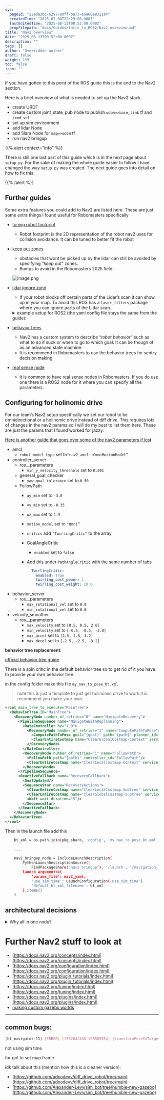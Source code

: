 ```yaml
---
sys:
  pageId: "22ada3bc-6297-80ff-ba73-e6e68e8311a4"
  createdTime: "2025-07-08T22:29:00.000Z"
  lastEditedTime: "2025-08-13T00:52:00.000Z"
  propFilepath: "docs/Guides/intro_to_ROS2/Nav2 overview.md"
title: "Nav2 overview"
date: "2025-08-13T00:52:00.000Z"
description: ""
tags: []
author: "Overridden author"
draft: false
weight: 159
toc: false
icon: ""
---
```


If you have gotten to this point of the ROS guide this is the end to the Nav2 section.

Here is a brief overview of what is needed to set up the Nav2 stack

- create URDF
- create custom joint_state_pub node to publish `odom=>base_link` tf and `/cmd_vel`
- set up sim environment
- add lidar Node
- add Slam Node for `map=>odom` tf
- run nav2 bringup

{{% alert context="info" %}}

There is still one last part of this guide which is in the next page about `setup.py`. For the sake of making the whole guide easier to follow I have changed the way `setup.py` was created. The next guide goes into detail on how to fix this.

{{% /alert %}}

## Further guides

Some extra features you could add to Nav2 are listed here. These are just some extra things I found useful for Robomasters specifically

- [tuning robot footprint](https://docs.nav2.org/setup_guides/footprint/setup_footprint.html)
	- Robot footprint is the 2D representation of the robot nav2 uses for collision avoidance. It can be tuned to better fit the robot
- [keep out zones](https://docs.nav2.org/tutorials/docs/navigation2_with_keepout_filter.html)
	- obstacles that wont be picked up by the lidar can still be avoided by specifying _“keep out”_ zones.
	- Bumps to avoid in the Robomasters 2025 field:

	![image.png](https://prod-files-secure.s3.us-west-2.amazonaws.com/d518164a-d88e-44d1-a4ee-3adb3bd8bce0/cfef7dc4-36b7-43a7-aef2-344f15ebe4c7/image.png?X-Amz-Algorithm=AWS4-HMAC-SHA256&X-Amz-Content-Sha256=UNSIGNED-PAYLOAD&X-Amz-Credential=ASIAZI2LB4663ERCYOO6%2F20250813%2Fus-west-2%2Fs3%2Faws4_request&X-Amz-Date=20250813T101034Z&X-Amz-Expires=3600&X-Amz-Security-Token=IQoJb3JpZ2luX2VjEOL%2F%2F%2F%2F%2F%2F%2F%2F%2F%2FwEaCXVzLXdlc3QtMiJGMEQCIHIva%2BPm4iaAl1NavTClMNDrGF%2B8cPoB4A3d4Z2U3grLAiBtYIPe1GkVifRQWLP3J2PqBjcRYJNewe6Wjm74jOHb9Sr%2FAwgrEAAaDDYzNzQyMzE4MzgwNSIMB86dy8geEVTtGinRKtwDdhDpp%2Bs136xzWE084sD3Mz0iQjOCYYfPOAvaf0%2BHRk9YSaVPqtTUw0qzHxydXK4dKnyKtL8ZbGtPnlLvYeyYwW3Hel5xT1d2BQFnASRHDlCf1Vv%2B8gNOoH4j9JyfoazUhQXV9P%2BWxVQyRLFZ57rDrfrIG04JSo3pmlQqRq1HPRH2Ub5c0fRy%2BybZHOSHpUxC5MRagmLpgGWRIxqfAb%2BcP67wN%2Fd8WHN0fp%2Fox7Mi%2BluSdfI7QeeZFoduqEEtjVceCb12lcDAf%2FxGabcZ1TFKuj0uDFqtlD0VOhK9vtQmdTypXBYTBeTcI0LbFfQGWQIqF7PyCNl2%2B1YlrVUBYWCaiDEVj03ZPItM%2F6ymX3%2F1iQbaSzjjWhzrWPmjWc8biqOx3%2BahUJAbdJFSd4oKvQYAWf7cRG1HkoiP3zYN%2F%2B2bEgf5XaM6yoEeo57LbEAP0jTMwbJbNPzZ7HjyNB6JirHYMNd%2Bp7MjepjTVrPfgmpwGQ6YlX29DQuzQq3%2BVYP20CjF5XsCeE9K997%2BnEeDX%2BuXS73myXrKQh6WymjUCu%2FiIdDu0NO0Xeqz5yM7trmVK4kq2LDxOyVq8Kwj2mcym459DhDe%2FvaLCSX28FJeT6pY6cEFXdlUNS6LTSf5vlown8bxxAY6pgGVg2MLm29QpKO4TtJztzj0kyfRVTDKoWOyIANBsMh0tUQnRniaPNzYRjveOIEleKe69j%2BSKL9lDpfnFLiXByo8HQ5SeNsBlK5N8jdzl0%2BLS8i%2BPhYkVWHnzsRsaMD2d3nKUKL%2FXGuBvci8F7DmqfWYkwcU%2BeaBDmsVNbAIP98y02BlyVdo0ABTj5VYRl%2BMCZN3inX%2FE%2FXUTOh2wiNsvmDUBBVl9WLO&X-Amz-Signature=67944a7a3bf7e16d02ea059f6d71c8bffedba40aed85d56a82955036e6685140&X-Amz-SignedHeaders=host&x-amz-checksum-mode=ENABLED&x-id=GetObject)
- [lidar ignore zone](https://wiki.ros.org/laser_filters)
	- If your robot blocks off certain parts of the Lidar’s scan it can show up in your map. To avoid this ROS has a `laser_filters` package where you can ignore parts of the Lidar scan.

	<details>
	      <summary>example setup for ROS2 (the yaml config file stays the same from the guide):</summary>
	      ```python
	    lidar_filter_yaml = os.path.join(pkg_share, 'config', 'lidar_filter.yaml')
	
			...
			
	    lidar_filter = Node(
	            package='laser_filters',
	            executable='scan_to_scan_filter_chain',
	            # name='laser_filters',
	            output='screen',
	            emulate_tty=True,
	            # remappings=[
	            #     # Remap the default '/chatter' topic to '/conversation'
	            #     ('/scan', '/scan_raw'),
	            #     ('/scan_filtered', '/scan'),
	            # ],
	            parameters=[lidar_filter_yaml])
	```
	  </details>
- [behavior trees](https://docs.nav2.org/behavior_trees/index.html)
	- Nav2 has a custom system to describe “_robot behavior_” such as what to do if suck or when to go to which goal. It can be though of as an advanced state machine.
	- It is recommend in Robomasters to use the behavior trees for sentry decision making
- [real sense node](https://github.com/IntelRealSense/realsense-ros)
	- It is common to have real sense nodes in Robomasters. If you do use one there is a ROS2 node for it where you can specify all the parameters.

## Configuring for holinomic drive

For our team’s Nav2 setup specifically we set our robot to be omnidirectional or a holinomic drive instead of diff drive. This requires lots of changes in the nav2 params so I will do my best to list them here. These are just the params that I found worked for jazzy.

[Here is another guide that goes over some of the nav2 parameters if lost](https://automaticaddison.com/ros-2-navigation-tuning-guide-nav2/)

- amcl
	- `robot_model_type` set to`"nav2_amcl::OmniMotionModel”`
- controller_server
	- ros__parameters
		- `min_y_velocity_threshold` set to `0.001`
	- general_goal_checker
		- `yaw_goal_tolerance` set to `0.50`
	- FollowPath
		- `ay_min` set to `-3.0`
		- `vy_min` set to `-0.35`
		- `wz_max` set to `1.9`
		- `motion_model` set to `"Omni”`
		- `critics` add `"TwirlingCritic"` to the array
		- GoalAngleCritic
			- `enabled` set to `false`
		- Add this under `PathAngleCritic` with the same number of tabs

			```yaml
			  TwirlingCritic:
			    enabled: true
			    twirling_cost_power: 1
			    twirling_cost_weight: 10.0
			```
- behavior_server
	- ros__parameters
		- `max_rotational_vel` set to `0.0`
		- `min_rotational_vel` set to `0.0`
- velocity_smoother
	- ros__parameters
		- `max_velocity` set to `[0.5, 0.5, 2.0]`
		- `min_velocity` set to `[-0.5, -0.5, -2.0]`
		- `max_accel` set to `[2.5, 2.5, 3.2]`
		- `max_decel` set to `[-2.5, -2.5, -3.2]`

**behavior tree replacement:**

[official behavior tree guide](https://docs.nav2.org/behavior_trees/index.html)

There is a spin critic in the default behavior tree so to get rid of it you have to provide your own behavior tree: 

in the config folder make this file `my_nav_to_pose_bt.xml`

> note this is just a template to just get holinomic drive to work it is recommend you make your own.

```xml
<root main_tree_to_execute="MainTree">
  <BehaviorTree ID="MainTree">
    <RecoveryNode number_of_retries="6" name="NavigateRecovery">
      <PipelineSequence name="NavigateWithReplanning">
        <RateController hz="1.0">
          <RecoveryNode number_of_retries="1" name="ComputePathToPose">
            <ComputePathToPose goal="{goal}" path="{path}" planner_id="GridBased"/>
            <ClearEntireCostmap name="ClearGlobalCostmap-Context" service_name="global_costmap/clear_entirely_global_costmap"/>
          </RecoveryNode>
        </RateController>
        <RecoveryNode number_of_retries="1" name="FollowPath">
          <FollowPath path="{path}" controller_id="FollowPath"/>
          <ClearEntireCostmap name="ClearLocalCostmap-Context" service_name="local_costmap/clear_entirely_local_costmap"/>
        </RecoveryNode>
      </PipelineSequence>
      <ReactiveFallback name="RecoveryFallback">
        <GoalUpdated/>
        <SequenceStar name="RecoveryActions">
          <ClearEntireCostmap name="ClearLocalCostmap-Subtree" service_name="local_costmap/clear_entirely_local_costmap"/>
          <ClearEntireCostmap name="ClearGlobalCostmap-Subtree" service_name="global_costmap/clear_entirely_global_costmap"/>
          <Wait wait_duration="5"/>
        </SequenceStar>
      </ReactiveFallback>
    </RecoveryNode>
  </BehaviorTree>
</root>
```

Then in the launch file add this

```bash
    bt_xml = os.path.join(pkg_share, 'config', 'my_nav_to_pose_bt.xml')
    
    ...
    
    nav2_bringup_node = IncludeLaunchDescription(
        PythonLaunchDescriptionSource([
            FindPackageShare("nav2_bringup"), '/launch', '/navigation_launch.py']),
        launch_arguments={
            'params_file': nav2_yaml,
            'use_sim_time': LaunchConfiguration('use_sim_time')
            'default_bt_xml_filename': bt_xml
        }.items()
    )
```

## architectural decisions

<details>
      <summary>Why all in one node?</summary>
      ideally you are suppose to represent the hardware/resources better by having be physical nodes however for Robomasters many things are latency sensitive and having message pass though the ROS middleware had too much latency. Granted this was just though our limited testing was without fine tuning ROS for our specific application. However for the Robomaster’s robotics completion teams just need a dead simple working framework that works well enough for competition. Genraly robomasters clubs don’t have lots of time to fine tune and configure ROS perfectly so arcitecthing the whole robot under the `my_node` is jank but works for our specific situation. This guide is <u>_ment_</u> to give teams a bare bones working Nav2 stack where teams can later on extend and re architect the whole design.
  </details>

# Further Nav2 stuff to look at

- [https://docs.nav2.org/concepts/index.html](https://docs.nav2.org/concepts/index.html)
- [https://docs.nav2.org/configuration/index.html](https://docs.nav2.org/configuration/index.html)
- [https://docs.nav2.org/plugin_tutorials/index.html](https://docs.nav2.org/plugin_tutorials/index.html)
- [https://docs.nav2.org/tuning/index.html](https://docs.nav2.org/tuning/index.html)
- [https://docs.nav2.org/plugins/index.html](https://docs.nav2.org/plugins/index.html)
- [making custom gazebo worlds](https://www.youtube.com/watch?v=K4rHglJW7Hg&t=)

---

## common bugs:

```bash
[bt_navigator-11] [ERROR] [1752642430.128585554] [transformPoseInTargetFrame]: Extrapolation Error looking up target frame: Lookup would require extrapolation into the future.  Requested time 1752642429.927490 but the latest data is at time 3.800000, when looking up transform from frame [base_link] to frame [map]
```

not using sim time

for got to set map frame

idk talk about this (mention how this is a cleaner version):

- [https://github.com/adoodevv/diff_drive_robot/tree/main](https://github.com/adoodevv/diff_drive_robot/tree/main)
- [https://github.com/Alexander-Levy/sim_bot/tree/humble-new-gazebo](https://github.com/Alexander-Levy/sim_bot/tree/humble-new-gazebo)
